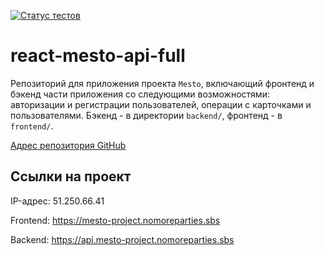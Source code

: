 [![Статус тестов](../../actions/workflows/tests.yml/badge.svg)](../../actions/workflows/tests.yml)

# react-mesto-api-full
Репозиторий для приложения проекта `Mesto`, включающий фронтенд и бэкенд части приложения со следующими возможностями: авторизации и регистрации пользователей, операции с карточками и пользователями. Бэкенд - в директории `backend/`, фронтенд - в `frontend/`.

<a href="https://github.com/DumblD/react-mesto-api-full-gha">Адрес репозитория GitHub</a>

## Ссылки на проект

IP-адрес: 51.250.66.41

Frontend: https://mesto-project.nomoreparties.sbs

Backend: https://api.mesto-project.nomoreparties.sbs
